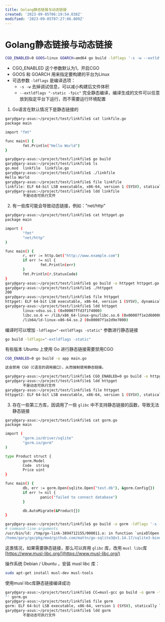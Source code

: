 ```yaml
---
title: Golang静态链接与动态链接
created: '2023-09-05T06:19:54.038Z'
modified: '2023-09-05T07:27:06.809Z'
---
```


# Golang静态链接与动态链接

```sh
CGO_ENABLED=0 GOOS=linux GOARCH=amd64 go build -ldflags '-s -w --extldflags "-static -fpic"' main.go

```
- CGO_ENABLED 这个参数默认为1，开启CGO
- GOOS 和 GOARCH 用来指定要构建的平台为Linux
- 可选参数 `-ldflags` 是编译选项：
  - `-s -w` 去掉调试信息，可以减小构建后文件体积
  - `--extldflags "-static -fpic"` 完全静态编译，编译生成的文件可以任意放到指定平台下运行，而不需要运行环境配置

1. Go语言在默认情况下是静态链接的
```sh
gary@gary-asus:~/project/test/linkfile$ cat linkfile.go 
package main

import "fmt"

func main() {
        fmt.Println("Hello World")
}

gary@gary-asus:~/project/test/linkfile$ go build
gary@gary-asus:~/project/test/linkfile$ ls
go.mod  linkfile  linkfile.go
gary@gary-asus:~/project/test/linkfile$ ./linkfile 
Hello World
gary@gary-asus:~/project/test/linkfile$ file linkfile
linkfile: ELF 64-bit LSB executable, x86-64, version 1 (SYSV), statically linked, Go BuildID=VvaLfyr3FE7ZBE8vVO2s/F2iIVakIVDKei8UP4rwT/7kNG0Fjgw8h_HUyJUuAa/RRSmNytvDctVa5W6roBk, with debug_info, not stripped
gary@gary-asus:~/project/test/linkfile$ ldd linkfile
        不是动态可执行文件

```

2. 有一些库可能会导致动态链接，例如："net/http"
```sh
gary@gary-asus:~/project/test/linkfile$ cat httpget.go 
package main

import (
        "fmt"
        "net/http"
)

func main() {
        r, err := http.Get("http://www.example.com")
        if err != nil {
                fmt.Println(err)
        }
        fmt.Println(r.StatusCode)
}
gary@gary-asus:~/project/test/linkfile$ go build -o httpget httpget.go 
gary@gary-asus:~/project/test/linkfile$ ./httpget 
200
gary@gary-asus:~/project/test/linkfile$ file httpget
httpget: ELF 64-bit LSB executable, x86-64, version 1 (SYSV), dynamically linked, interpreter /lib64/ld-linux-x86-64.so.2, Go BuildID=1kSW7LFPK_SH_QAEAyh1/_MyllxN_5_RHuj9aCWgu/N6HELloUSZ9eTYg7PEMX/08XjF-SI1dcoJfeTBx4R, with debug_info, not stripped
gary@gary-asus:~/project/test/linkfile$ ldd httpget
        linux-vdso.so.1 (0x00007ffd3f1f4000)
        libc.so.6 => /lib/x86_64-linux-gnu/libc.so.6 (0x00007f1e2d600000)
        /lib64/ld-linux-x86-64.so.2 (0x00007f1e2d9e7000)
```
编译时可以增加 `-ldflags="-extldflags -static"` 参数进行静态链接
```sh
go build -ldflags="-extldflags -static"
```
有些版本 Ubuntu 上使用 Go 进行静态链接需要禁用CGO
```sh
CGO_ENABLED=0 go build -o app main.go

这会禁用 CGO（C语言的调用接口），从而强制使用静态链接。
```

```sh
gary@gary-asus:~/project/test/linkfile$ CGO_ENABLED=0 go build -o httpget httpget.go 
gary@gary-asus:~/project/test/linkfile$ ldd httpget
        不是动态可执行文件
gary@gary-asus:~/project/test/linkfile$ file httpget 
httpget2: ELF 64-bit LSB executable, x86-64, version 1 (SYSV), statically linked, Go BuildID=kMgrsFvOVEhE2JTw-LPi/vl3k02CwXhJ0ZglORlAE/y7cM1o3QZEml_Rt8mKzB/4GMekWLr1reMvsynDQGh, with debug_info, not stripped
```

3. 存在一些第三方库，因调用了一些 `glibc` 中不支持静态链接的函数，导致无法静态链接
```sh
gary@gary-asus:~/project/test/linkfile$ cat gorm.go 
package main

import (
        "gorm.io/driver/sqlite"
        "gorm.io/gorm"
)

type Product struct {
        gorm.Model
        Code  string
        Price uint
}

func main() {
        db, err := gorm.Open(sqlite.Open("test.db"), &gorm.Config{})
        if err != nil {
                panic("failed to connect database")
        }

        db.AutoMigrate(&Product{})
}

gary@gary-asus:~/project/test/linkfile$ go build -o gorm -ldflags '-s -w --extldflags "-static -fpic"' gorm.go 
# command-line-arguments
/usr/bin/ld: /tmp/go-link-3894712155/000011.o: in function `unixDlOpen':
/home/gary/go/pkg/mod/github.com/mattn/go-sqlite3@v1.14.17/sqlite3-binding.c:43784: 警告： Using 'dlopen' in statically linked applications requires at runtime the shared libraries from the glibc version used for linking
```
这类情况，如果需要静态链接，那么可以弃用 `glibc` 库，改用 `musl libc`库[https://www.musl-libc.org/](https://www.musl-libc.org/) 

操作系统 Debian / Ubuntu ，安装 musl libc 库：
```sh
sudo apt-get install musl-dev musl-tools
```

使用musl libc库静态链接编译成功
```sh
gary@gary-asus:~/project/test/linkfile$ CC=musl-gcc go build -o gorm -tags musl -ldflags '-s -w --extldflags "-static -fpic
"' gorm.go 
gary@gary-asus:~/project/test/linkfile$ file gorm
gorm: ELF 64-bit LSB executable, x86-64, version 1 (SYSV), statically linked, Go BuildID=Wzea57YkdWwkOzR2lvWI/CipsnhxMBYf4jbk2WYo4/2cvjs3CdO34GYj8MZLXw/D2K7P4Xg4D72iwYHxBCj, stripped
gary@gary-asus:~/project/test/linkfile$ ldd gorm
        不是动态可执行文件
```


